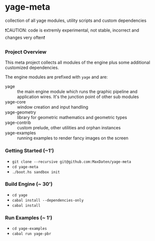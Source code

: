 yage-meta
=========

collection of all yage modules, utility scripts and custom dependencies

:exclamation:CAUTION: code is extremly experimental, not stable, incorrect and changes very often:exclamation:

### Project Overview

This meta project collects all modules of the engine plus some additional customized dependencies.

The engine modules are prefixed with `yage` and are:
<dl>
  <dt>yage</dt>
  <dd>the main engine module which runs the graphic pipeline and application wires. It's the junction point of other sub modules</dd>
  <dt>yage-core</dt>
  <dd>window creation and input handling</dd>
  <dt>yage-geometry</dt>
  <dd>library for geometric mathematics and geometric types</dd>
  <dt>yage-contrib</dt>
  <dd>custom prelude, other utilities and orphan instances</dd>
  <dt>yage-examples</dt>
  <dd>running examples to render fancy images on the screen</dd>
</dl>


### Getting Started (~1')

* `git clone --recursive git@github.com:MaxDaten/yage-meta`
* `cd yage-meta`
* `./boot.hs sandbox init`

### Build Engine (~ 30')

* `cd yage`
* `cabal install --dependencies-only`
* `cabal install`

### Run Examples (~ 1')

* `cd yage-examples`
* `cabal run yage-pbr`
